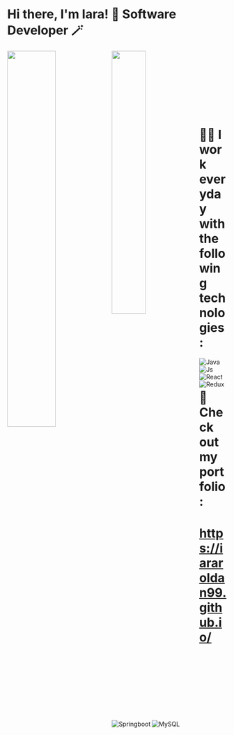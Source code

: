 # Hi there, I'm Iara! 👋 Software Developer 🪄
<img align="left" width="47%" src="https://github-readme-stats.vercel.app/api?username=iararoldan99&show_icons=true&theme=onedark" />
<img align="left" width="39.3%" src="https://github-readme-stats.vercel.app/api/top-langs/?username=iararoldan99&layout=compact&theme=onedark" />
<br/>
<br/>

<br/>

<br/>
<br/>
<br/>
<br/>
<br/>


# 👩‍💻  I work everyday with the following technologies: 
<img align="left" alt="Java" src="https://img.shields.io/badge/java-%23ED8B00.svg?style=for-the-badge&logo=java&logoColor=white" />
<img align="left" alt="Js" src="https://img.shields.io/badge/javascript-%23323330.svg?style=for-the-badge&logo=javascript&logoColor=%23F7DF1E" />
<img align="left" alt="React" src="https://img.shields.io/badge/react-%2320232a.svg?style=for-the-badge&logo=react&logoColor=%2361DAFB" />
<img align="left" alt="Redux" src="https://img.shields.io/badge/redux-%23593d88.svg?style=for-the-badge&logo=redux&logoColor=white" />
<img align="left" alt="Springboot" src="https://img.shields.io/badge/spring-%236DB33F.svg?style=for-the-badge&logo=spring&logoColor=white" />
<img align="left" alt="MySQL" src="https://img.shields.io/badge/mysql-%2300f.svg?style=for-the-badge&logo=mysql&logoColor=white" />

<br/>
<br/>


# 🚀 Check out my portfolio:

# https://iararoldan99.github.io/ 
